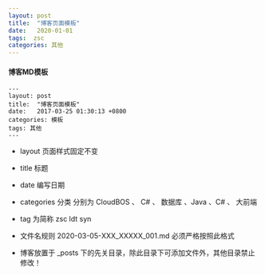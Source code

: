 ```yaml
---
layout: post
title:  "博客页面模板"
date:   2020-01-01
tags:  zsc
categories: 其他
---
```

#### 博客MD模板
```
---
layout: post
title:  "博客页面模板"
date:   2017-03-25 01:30:13 +0800
categories: 模板
tags: 其他
---

```

* layout 页面样式固定不变
* title 标题
* date 编写日期
* categories 分类 分别为 CloudBOS 、 C# 、 数据库 、Java 、C# 、 大前端
* tag 为简称 zsc ldt syn
* 文件名规则 2020-03-05-XXX_XXXXX_001.md 必须严格按照此格式

* 博客放置于 _posts 下的先关目录，除此目录下可添加文件外，其他目录禁止修改！